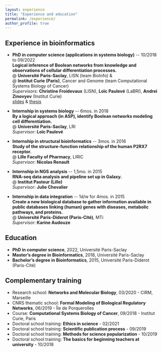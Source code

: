 ```yaml
---
layout: experience
title: "Experience and education"
permalink: /experience/
author_profile: true
---
```


## Experience in bioinformatics

* **<important>PhD in computer science (applications in systems biology)</important>** -- 10/2018 to 09/2022  
**<emphasis>Logical inference of Boolean networks from knowledge and observations of cellular differentiation processes.</emphasis>**  
@ **Université Paris-Saclay**, LISN (team BioInfo) &  
@ **Institut Curie (Paris)**, Cancer and Genome (team Computational Systems Biology of Cancer)  
*Supervisors:* **Christine Froidevaux** (LISN), **Loïc Paulevé** (LaBRI), **Andrei Zinovyev** (Institut Curie)  
[slides](../files/2022-09_soutenance.pdf) & [thesis](../files/manuscrit.pdf)

* **<important>Internship in systems biology</important>** -- 6mos. in 2018  
**<emphasis>By a logical approach (in ASP), identify Boolean networks modeling cell differentiation.</emphasis>**  
@ **Université Paris-Saclay**, LRI  
*Supervisor:* **Loïc Paulevé**

* **<important>Internship in structural bioinformatics</important>** -- 3mos. in 2016  
**<emphasis>Study of the structure-function relationship of the human P2RX7 receptor.</emphasis>**  
@ **Lille Faculty of Pharmacy**, LIRIC  
*Supervisor:* **Nicolas Renault**

* **<important>Internship in NGS analysis</important>** -- 1,5mo. in 2015  
**<emphasis>RNA-seq data analysis and pipeline set up in Galaxy.</emphasis>**  
@ **Institut Pasteur (Lille)**  
*Supervisor:* **Julie Chevalier**

* **<important>Internship in data integration</important>** -- 1d/w for 4mos. in 2015  
**<emphasis>Create a new biological database to gather information available in public databases linking (human) genes with diseases, metabolic pathways, and proteins.</emphasis>**  
@ **Université Paris-Diderot (Paris-Cité)**, MTi  
*Supervisor:* **Karine Audouze**


## Education

* **PhD in computer science**,
2022, Université Paris-Saclay
* **Master’s degree in Bioinformatics**,
2018, Université Paris-Saclay
* **Bachelor’s degree in Bioinformatics**,
2015, Université Paris-Diderot (Paris-Cité)


## Complementary training

* Research school:
**Networks and Molecular Biology**,
03/2020 - CIRM, Marseille
* CNRS thematic school:
**Formal Modeling of Biological Regulatory Networks**,
06/2019 - Île de Porquerolles
* Course:
**Computational Systems Biology of Cancer**,
09/2018 - Institut Curie, Paris
* Doctoral school training:
**Ethics in science** - 02/2021
* Doctoral school training:
**Scientific publication process** -  09/2019
* Doctoral school training:
**Methods for science popularization** - 10/2019
* Doctoral school training:
**The basics for beginning teachers at university** - 10/2018
